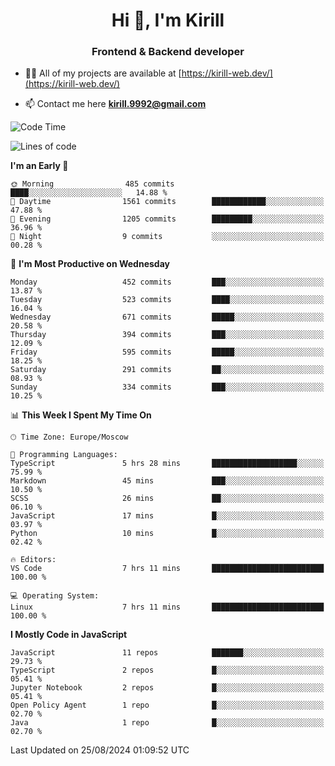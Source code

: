 <h1 align="center">Hi 👋, I'm Kirill</h1>
<h3 align="center">Frontend & Backend developer</h3>

- 👨‍💻 All of my projects are available at [https://kirill-web.dev/](https://kirill-web.dev/)

- 📫 Contact me here **kirill.9992@gmail.com**











<!--START_SECTION:waka-->
![Code Time](http://img.shields.io/badge/Code%20Time-1%2C946%20hrs%2014%20mins-blue)

![Lines of code](https://img.shields.io/badge/From%20Hello%20World%20I%27ve%20Written-4.0%20million%20lines%20of%20code-blue)

**I'm an Early 🐤** 

```text
🌞 Morning                485 commits         ████░░░░░░░░░░░░░░░░░░░░░   14.88 % 
🌆 Daytime                1561 commits        ████████████░░░░░░░░░░░░░   47.88 % 
🌃 Evening                1205 commits        █████████░░░░░░░░░░░░░░░░   36.96 % 
🌙 Night                  9 commits           ░░░░░░░░░░░░░░░░░░░░░░░░░   00.28 % 
```
📅 **I'm Most Productive on Wednesday** 

```text
Monday                   452 commits         ███░░░░░░░░░░░░░░░░░░░░░░   13.87 % 
Tuesday                  523 commits         ████░░░░░░░░░░░░░░░░░░░░░   16.04 % 
Wednesday                671 commits         █████░░░░░░░░░░░░░░░░░░░░   20.58 % 
Thursday                 394 commits         ███░░░░░░░░░░░░░░░░░░░░░░   12.09 % 
Friday                   595 commits         █████░░░░░░░░░░░░░░░░░░░░   18.25 % 
Saturday                 291 commits         ██░░░░░░░░░░░░░░░░░░░░░░░   08.93 % 
Sunday                   334 commits         ███░░░░░░░░░░░░░░░░░░░░░░   10.25 % 
```


📊 **This Week I Spent My Time On** 

```text
🕑︎ Time Zone: Europe/Moscow

💬 Programming Languages: 
TypeScript               5 hrs 28 mins       ███████████████████░░░░░░   75.99 % 
Markdown                 45 mins             ███░░░░░░░░░░░░░░░░░░░░░░   10.50 % 
SCSS                     26 mins             ██░░░░░░░░░░░░░░░░░░░░░░░   06.10 % 
JavaScript               17 mins             █░░░░░░░░░░░░░░░░░░░░░░░░   03.97 % 
Python                   10 mins             █░░░░░░░░░░░░░░░░░░░░░░░░   02.42 % 

🔥 Editors: 
VS Code                  7 hrs 11 mins       █████████████████████████   100.00 % 

💻 Operating System: 
Linux                    7 hrs 11 mins       █████████████████████████   100.00 % 
```

**I Mostly Code in JavaScript** 

```text
JavaScript               11 repos            ███████░░░░░░░░░░░░░░░░░░   29.73 % 
TypeScript               2 repos             █░░░░░░░░░░░░░░░░░░░░░░░░   05.41 % 
Jupyter Notebook         2 repos             █░░░░░░░░░░░░░░░░░░░░░░░░   05.41 % 
Open Policy Agent        1 repo              █░░░░░░░░░░░░░░░░░░░░░░░░   02.70 % 
Java                     1 repo              █░░░░░░░░░░░░░░░░░░░░░░░░   02.70 % 
```




 Last Updated on 25/08/2024 01:09:52 UTC
<!--END_SECTION:waka-->
